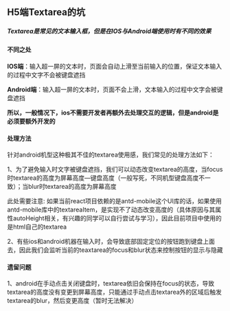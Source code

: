 ## H5端Textarea的坑



##### Textarea是常见的文本输入框，但是在IOS与Android端使用时有不同的效果



#### 不同之处

**IOS端**：输入超一屏的文本时，页面会自动上滑至当前输入的位置，保证文本输入的过程中文字不会被键盘遮挡

**Android端**：输入超一屏的文本时，页面不会上滑，文本输入的过程中文字会被键盘遮挡

**所以，一般情况下，ios不需要开发者再额外去处理交互的逻辑，但是android是必须要额外开发的**



#### 处理方法

针对android机型这种极其不佳的textarea使用感，我们常见的处理方法如下：

1、为了避免输入时文字被键盘遮挡，我们可以动态改变textarea的高度，当focus时textarea的高度为屏幕高度—键盘高度（一般写死，不同机型键盘高度不一致）；当blur时textarea的高度为屏幕高度

此处需要注意: 如果当前react项目依赖的是antd-mobile这个UI库的话，如果使用antd-mobile库中的textareaItem，是实现不了动态改变高度的（具体原因与其属性autoHeight相关，有兴趣的同学可以自行尝试与学习），因此目前项目中使用的是html自己的textarea

2、有些ios和android机器在输入时，会导致底部固定定位的按钮跑到键盘上面去，因此我们会监听当前的teaxtarea的focus和blur状态来控制按钮的显示与隐藏



#### 遗留问题

1、android在手动点击关闭键盘时，textarea依旧会保持在focus的状态，导致textarea的高度没有变更到屏幕高度，只能通过手动点击textarea外的区域后触发textarea的blur，然后变更高度（暂时无法解决）